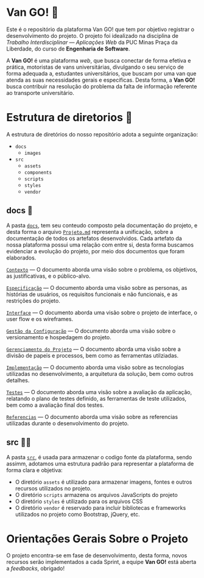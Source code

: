 # Van GO! :minibus:

Este é o repositório da plataforma Van GO! que tem por objetivo registrar o desenvolvimento do projeto. O projeto foi idealizado na disciplina de _Trabalho
Interdisciplinar — Aplicações Web_ da PUC Minas Praça da Liberdade, do curso de **Engenharia de Software**. 

A **Van GO!** é uma plataforma _web_, que busca conectar de forma efetiva e prática, motoristas de vans universitárias, divulgando o seu serviço de forma adequada a, estudantes universitários, que buscam por uma van que atenda as suas necessidades gerais e específicas. Desta forma, a **Van GO!** busca contribuir na resolução do problema da falta de informação referente ao transporte universitário. 

# Estrutura de diretorios :open_file_folder:

A estrutura de diretórios do nosso repositório adota a seguinte organização:

- `docs`
  - `images`
- `src`
  - `assets`
  - `components`
  - `scripts`
  - `styles`
  - `vendor`
  

## docs :page_facing_up:
A pasta [`docs`](/docs/), tem seu conteudo composto pela documentação do projeto, e desta forma o arquivo
[`Projeto.md`](docs/Projeto.md) representa a unificação, sobre a documentação de todos os artefatos desenvolvidos.
Cada artefato da nossa plataforma possui uma relação com entre si, desta forma buscamos evidenciar a evolução do projeto, por meio dos documentos que foram elaborados.

[`Contexto`](/docs/1-Contexto.md) — O documento aborda uma visão sobre o problema, os objetivos, as justificativas, e o público-alvo.

[`Especificação`](/docs/2-Especificação.md) — O documento aborda uma visão sobre as personas, as histórias de usuários, os requisitos funcionais e não funcionais, e as restrições do projeto.

[`Interface`](/docs/3-Interface.md) — O documento aborda uma visão sobre o projeto de interface, o user flow e os wireframes.

[`Gestão da Configuração`](/docs/4-Gestão-Configuração.md) — O documento aborda uma visão sobre o versionamento e hospedagem do projeto.

[`Gerenciamento do Projeto`](/docs/5-Gerenciamento-Projeto.md) — O documento aborda uma visão sobre a divisão de papeis e processos, bem como as ferramentas utilziadas.

[`Implementação`](/docs/6-Implementação.md) — O documento aborda uma visão sobre as tecnologias utilizadas no desenvolvimento, a arquitetura da solução, bem como outros detalhes. 

[`Testes`](/docs/7-Testes.md) — O documento aborda uma visão sobre a avaliação da aplicação, relatando o plano de testes definido, as ferramentas de teste utilizados, bem como a avaliação final dos testes.

[`Referencias`](/docs/8-Referências.md) — O documento aborda uma visão sobre as referencias utilizadas durante o desenvolvimento do projeto.

## src :man_technologist:

A pasta [`src`](/src/), é usada para armazenar o codigo fonte da plataforma, sendo assimm, adotamos uma estrutura padrão para representar a plataforma de forma clara e objetiva:

- O diretório `assets` é utilizado para armazenar imagens, fontes e
  outros recursos utilizados no projeto. 
- O diretório `scripts` armazena os arquivos JavaScripts do projeto
- O diretório `styles` é utilizado para os arquivos CSS
- O diretório `vendor` é reservado para incluir bibliotecas e frameworks
  utilizados no projeto como Bootstrap, jQuery, etc.

# Orientações Gerais Sobre o Projeto

O projeto encontra-se em fase de desenvolvimento, desta forma, novos recursos serão implementados a cada Sprint, a equipe **Van GO!** está aberta a _feedbacks_, obrigado!
